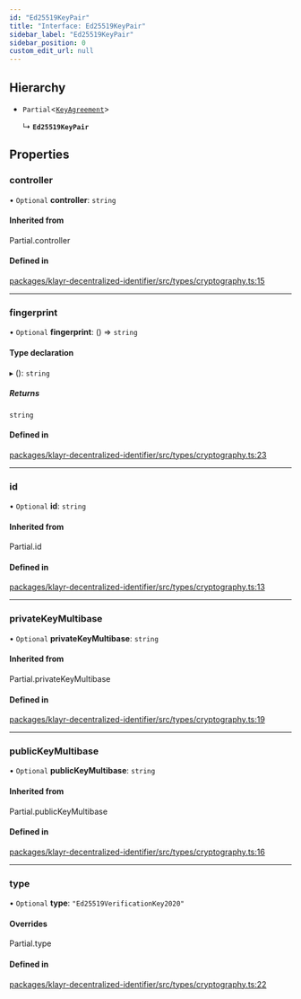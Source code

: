 ```yaml
---
id: "Ed25519KeyPair"
title: "Interface: Ed25519KeyPair"
sidebar_label: "Ed25519KeyPair"
sidebar_position: 0
custom_edit_url: null
---
```


## Hierarchy

- `Partial`<[`KeyAgreement`](../modules.md#keyagreement)\>

  ↳ **`Ed25519KeyPair`**

## Properties

### controller

• `Optional` **controller**: `string`

#### Inherited from

Partial.controller

#### Defined in

[packages/klayr-decentralized-identifier/src/types/cryptography.ts:15](https://github.com/aldhosutra/klayr-did/blob/515766d/packages/klayr-decentralized-identifier/src/types/cryptography.ts#L15)

___

### fingerprint

• `Optional` **fingerprint**: () => `string`

#### Type declaration

▸ (): `string`

##### Returns

`string`

#### Defined in

[packages/klayr-decentralized-identifier/src/types/cryptography.ts:23](https://github.com/aldhosutra/klayr-did/blob/515766d/packages/klayr-decentralized-identifier/src/types/cryptography.ts#L23)

___

### id

• `Optional` **id**: `string`

#### Inherited from

Partial.id

#### Defined in

[packages/klayr-decentralized-identifier/src/types/cryptography.ts:13](https://github.com/aldhosutra/klayr-did/blob/515766d/packages/klayr-decentralized-identifier/src/types/cryptography.ts#L13)

___

### privateKeyMultibase

• `Optional` **privateKeyMultibase**: `string`

#### Inherited from

Partial.privateKeyMultibase

#### Defined in

[packages/klayr-decentralized-identifier/src/types/cryptography.ts:19](https://github.com/aldhosutra/klayr-did/blob/515766d/packages/klayr-decentralized-identifier/src/types/cryptography.ts#L19)

___

### publicKeyMultibase

• `Optional` **publicKeyMultibase**: `string`

#### Inherited from

Partial.publicKeyMultibase

#### Defined in

[packages/klayr-decentralized-identifier/src/types/cryptography.ts:16](https://github.com/aldhosutra/klayr-did/blob/515766d/packages/klayr-decentralized-identifier/src/types/cryptography.ts#L16)

___

### type

• `Optional` **type**: ``"Ed25519VerificationKey2020"``

#### Overrides

Partial.type

#### Defined in

[packages/klayr-decentralized-identifier/src/types/cryptography.ts:22](https://github.com/aldhosutra/klayr-did/blob/515766d/packages/klayr-decentralized-identifier/src/types/cryptography.ts#L22)
